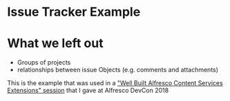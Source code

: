 # Issue Tracker Example

# What we left out

* Groups of projects
* relationships between issue Objects (e.g. comments and attachments)

This is the example that was used in a ["Well Built Alfresco Content Services Extensions" session](https://www.slideshare.net/RichardMcKnight/mcknight-well-built-extensions?qid=f0e002ee-4d8b-4784-8685-7c36ad84f111&v=&b=&from_search=1) that I gave at Alfresco DevCon 2018
